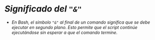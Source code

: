 <!-- Autor: Daniel Benjamin Perez Morales -->
<!-- GitHub: https://github.com/DanielBenjaminPerezMoralesDev13 -->
<!-- Gitlab: https://gitlab.com/DanielBenjaminPerezMoralesDev13 -->
<!-- Correo electrónico: danielperezdev@proton.me -->

# ***Significado del `"&"`***

- *En Bash, el símbolo `"&"` al final de un comando significa que se debe ejecutar en segundo plano. Esto permite que el script continúe ejecutándose sin esperar a que el comando termine.*
